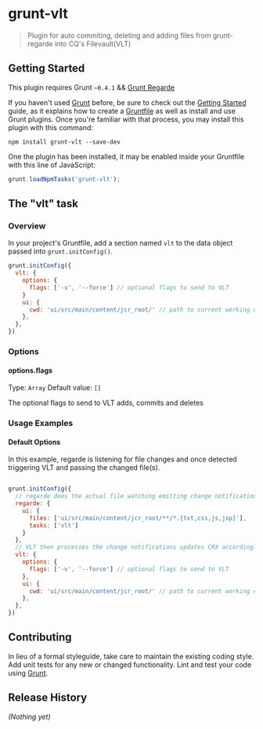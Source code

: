 # grunt-vlt

> Plugin for auto commiting, deleting and adding files from grunt-regarde into CQ's Filevault(VLT)

## Getting Started
This plugin requires Grunt `~0.4.1` && [Grunt Regarde](https://github.com/yeoman/grunt-regarde)

If you haven't used [Grunt](http://gruntjs.com/) before, be sure to check out the [Getting Started](http://gruntjs.com/getting-started) guide, as it explains how to create a [Gruntfile](http://gruntjs.com/sample-gruntfile) as well as install and use Grunt plugins. Once you're familiar with that process, you may install this plugin with this command:

```shell
npm install grunt-vlt --save-dev
```

One the plugin has been installed, it may be enabled inside your Gruntfile with this line of JavaScript:

```js
grunt.loadNpmTasks('grunt-vlt');
```

## The "vlt" task

### Overview
In your project's Gruntfile, add a section named `vlt` to the data object passed into `grunt.initConfig()`.

```js
grunt.initConfig({
  vlt: {
    options: {
      flags: ['-v', '--force'] // optional flags to send to VLT 
    }
    ui: {
      cwd: 'ui/src/main/content/jcr_root/' // path to current working directory to run VLT commands from
    },
  },
})
```

### Options

#### options.flags
Type: `Array`
Default value: `[]`

The optional flags to send to VLT adds, commits and deletes

### Usage Examples

#### Default Options
In this example, regarde is listening for file changes and once detected triggering VLT and passing the changed file(s).

```js

grunt.initConfig({
  // regarde does the actual file watching emitting change notifications that VLT picks up
  regarde: {
    ui: {
      files: ['ui/src/main/content/jcr_root/**/*.{txt,css,js,jsp}'],
      tasks: ['vlt']
    }
  },
  // VLT then processes the change notifications updates CRX accordingly
  vlt: {
    options: {
      flags: ['-v', '--force'] // optional flags to send to VLT 
    },
    ui: {
      cwd: 'ui/src/main/content/jcr_root/' // path to current working directory to run VLT commands from
    },
  },
})
```

## Contributing
In lieu of a formal styleguide, take care to maintain the existing coding style. Add unit tests for any new or changed functionality. Lint and test your code using [Grunt](http://gruntjs.com/).

## Release History
_(Nothing yet)_
